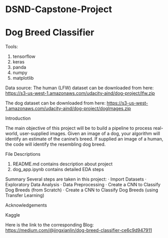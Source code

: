 # DSND-Capstone-Project
# Dog Breed Classifier
Tools:
1. tensorflow
2. keras
2. panda
3. numpy
4. matplotlib

Data source:
The human (LFW) dataset can be downloaded from here: https://s3-us-west-1.amazonaws.com/udacity-aind/dog-project/lfw.zip

The dog dataset can be downloaded from here: https://s3-us-west-1.amazonaws.com/udacity-aind/dog-project/dogImages.zip

Introduction

The main objective of this project will be to build a pipeline to process real-world, user-supplied images. Given an image of a dog, your algorithm will identify an estimate of the canine’s breed. If supplied an image of a human, the code will identify the resembling dog breed.

File Descriptions

1. README.md contains description about project
2. dog_app.ipynb contains detailed EDA steps

Summary
Several steps are taken in this project:
· Import Datasets
· Exploratory Data Analysis
· Data Preprocessing
· Create a CNN to Classify Dog Breeds (from Scratch)
· Create a CNN to Classify Dog Breeds (using Transfer Learning)

Acknowledgements

Kaggle

Here is the link to the corresponding Blog: https://medium.com/@jingxianlin/dog-breed-classifier-ce6c9d947911
